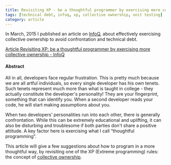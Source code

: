 ```yaml
---
title: Revisiting XP - be a thoughtful programmer by exercising more collective ownership
tags: [technical debt, infoq, xp, collective ownership, unit testing]
category: article
---
```


In March, 2015 I published an article on [InfoQ](http://www.infoq.com), about  effectively exercising collective ownership to avoid confrontation and technical debt.

[Article Revisiting XP: be a thoughtful programmer by exercising more collective ownership - InfoQ](http://www.infoq.com/articles/revisit-p-collective)

#### Abstract
All in all, developers face regular frustration. This is pretty much because we are all artful individuals, so every single developer has his own tenets. Such tenets represent much more than what is taught in college - they actually constitute the developer's personality! They are your fingerprint, something that can identify you. When a second developer reads your code, he will start making assumptions about you.

When two developers’ personalities run into each other, there is generally confrontation. While this can be extremely educational and uplifting, it can also be disturbing and troublesome if both parties don't share a positive attitude. A key factor here is exercising what I call “thoughtful programming”.

This article will give a few suggestions about how to program in a more thoughtful way, by revisiting one of the XP (Extreme programming) rules: the concept of [collective ownership](http://www.extremeprogramming.org/rules/collective.html).
